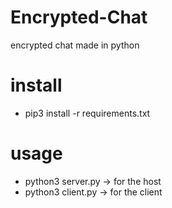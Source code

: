 # Encrypted-Chat
encrypted chat made in python

# install
 - pip3 install -r requirements.txt
 
# usage
 - python3 server.py -> for the host
 - python3 client.py -> for the client
